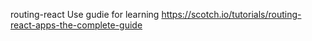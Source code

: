 routing-react
Use gudie for learning
https://scotch.io/tutorials/routing-react-apps-the-complete-guide